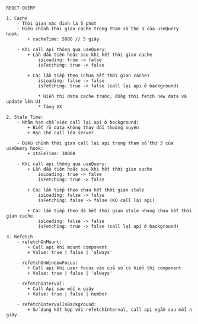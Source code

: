     REQCT QUERY

    1. Cache
        - Thời gian mặc định là 5 phút
        - Điều chỉnh thời gian cache trong tham số thứ 3 của useQuery hook:
            + cacheTime: 5000 // 5 giây

        - Khi call api thông qua useQuery:
            + Lần đầu tiên hoặc sau khi hết thời gian cache
                isLoading: true -> false
                isFetching: true -> false

            + Các lần tiếp theo (chưa hết thời gian cache)
                isLoading: false -> false
                isFetching: true -> false (call lại api ở background)

                * Hiển thị data cache trước, đồng thời fetch new data và update lên UI
                * Tăng UX

    2. Stale Time:
        - Nhằm hạn chế việc call lại api ở background:
            + Biết rõ data không thay đổi thường xuyên
            + Hạn chế call lên server

        - Điều chỉnh thời gian call lại api trong tham số thứ 3 của useQuery hook:
            + staleTime: 30000

        - Khi call api thông qua useQuery:
            + Lần đầu tiên hoặc sau khi hết thời gian cache
                isLoading: true -> false
                isFetching: true -> false

            + Các lần tiếp theo chưa hết thời gian stale
                isLoading: false -> false
                isFetching: false -> false (KO call lại api)

            + Các lần tiếp theo đã hết thời gian stale nhưng chưa hết thời gian cache
                isLoading: false -> false
                isFetching: true -> false (call lại api ở background)

    3. Refetch
        - refetchOnMount:
            + Call api khi mount component
            + Value: true | false | 'always'

        - refetchOnWindowFocus:
            + Call api khi user focus vào cửa sổ có hiển thị component
            + Value: true | false | 'always'

        - refetchInterval:
            + Call Api sau mỗi n giây
            + Value: true | false | number

        - refetchIntervalInBackground:
            + Sử dụng kết hợp với refetchInterval, call api ngầm sau mỗi n giây.


